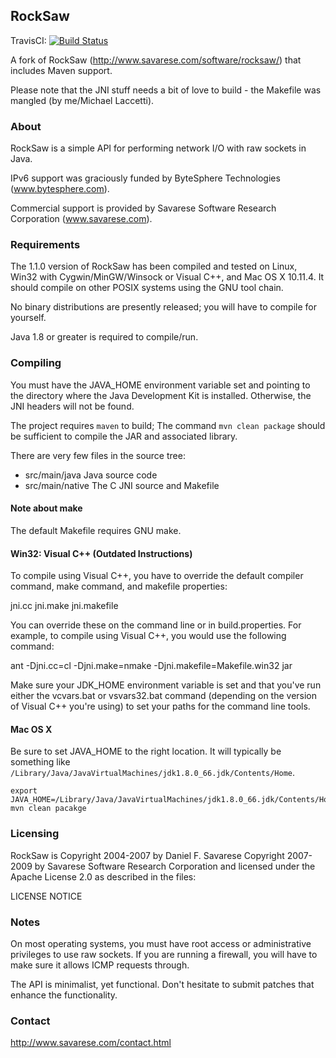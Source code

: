 ## RockSaw

TravisCI: [![Build Status](https://travis-ci.org/mlaccetti/rocksaw.png?branch=master)](https://travis-ci.org/mlaccetti/rocksaw)

A fork of RockSaw (http://www.savarese.com/software/rocksaw/) that includes Maven support.

Please note that the JNI stuff needs a bit of love to build - the Makefile was mangled (by me/Michael Laccetti).

### About

RockSaw is a simple API for performing network I/O with raw
sockets in Java.

IPv6 support was graciously funded by ByteSphere Technologies
(www.bytesphere.com).

Commercial support is provided by Savarese Software Research
Corporation (www.savarese.com).

### Requirements

The 1.1.0 version of RockSaw has been compiled and tested on Linux,
Win32 with Cygwin/MinGW/Winsock or Visual C++, and Mac OS X 10.11.4. It
should compile on other POSIX systems using the GNU tool chain.

No binary distributions are presently released; you will have to compile
for yourself.

Java 1.8 or greater is required to compile/run.

### Compiling

You must have the JAVA_HOME environment variable set and pointing to
the directory where the Java Development Kit is installed.  Otherwise,
the JNI headers will not be found.

The project requires `maven` to build; The command `mvn clean package`
should be sufficient to compile the JAR and associated library.

There are very few files in the source tree:

  - src/main/java Java source code
  - src/main/native The C JNI source and Makefile

#### Note about make

The default Makefile requires GNU make.

#### Win32: Visual C++ (Outdated Instructions)

To compile using Visual C++, you have to override the default
compiler command, make command, and makefile properties:

  jni.cc
  jni.make
  jni.makefile

You can override these on the command line or in build.properties.
For example, to compile using Visual C++, you would use the
following command:

  ant -Djni.cc=cl -Djni.make=nmake -Djni.makefile=Makefile.win32 jar

Make sure your JDK_HOME environment variable is set and that
you've run either the vcvars.bat or vsvars32.bat command
(depending on the version of Visual C++ you're using) to set
your paths for the command line tools.

#### Mac OS X

Be sure to set JAVA_HOME to the right location. It will typically be
something like
`/Library/Java/JavaVirtualMachines/jdk1.8.0_66.jdk/Contents/Home`.

  ```
  export JAVA_HOME=/Library/Java/JavaVirtualMachines/jdk1.8.0_66.jdk/Contents/Home
  mvn clean pacakge
  ```

### Licensing

RockSaw is
  Copyright 2004-2007 by Daniel F. Savarese
  Copyright 2007-2009 by Savarese Software Research Corporation
and licensed under the Apache License 2.0 as described in the files:

  LICENSE
  NOTICE

### Notes

On most operating systems, you must have root access or administrative
privileges to use raw sockets.  If you are running a firewall, you will have to make sure it allows ICMP requests through.

The API is minimalist, yet functional. Don't hesitate to submit patches
that enhance the functionality.


### Contact

http://www.savarese.com/contact.html
